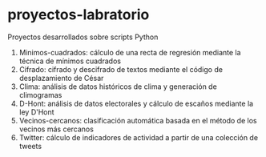 # proyectos-labratorio
Proyectos desarrollados sobre scripts Python 

1. Minimos-cuadrados: cálculo de una recta de regresión mediante la técnica de mínimos cuadrados
2. Cifrado: cifrado y descifrado de textos mediante el código de desplazamiento de César
3. Clima: análisis de datos históricos de clima y generación de climogramas
4. D-Hont: análisis de datos electorales y cálculo de escaños mediante la ley D'Hont
5. Vecinos-cercanos: clasificación automática basada en el método de los vecinos más cercanos
6. Twitter: cálculo de indicadores de actividad a partir de una colección de tweets
